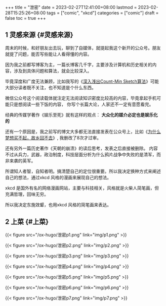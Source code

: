 +++
title = "泄密"
date = 2023-02-27T12:41:00+08:00
lastmod = 2023-02-28T15:25:26+08:00
tags = ["comic", "xkcd"]
categories = ["comic"]
draft = false
toc = true
+++

## <span class="section-num">1</span> 灵感来源 {#灵感来源}

周末的时候，和好朋友出去玩，聊到了自媒体，就提起我这个新开的公众号。朋友就提了问题，能否写些能让人看得懂的内容。

因为我之前都写博客为主，一篇长博客几千字，主要涉及计算机和历史相关的内容，涉及到具体问题和算法，就会比较深入。

毕竟深度和广度无法兼顾，比如我写的《[深入浅出Count-Min Sketch算法](https://mp.weixin.qq.com/s/GQfXHlX47n9yS35a4Bw8_Q)》可能大部分读者既不关注，也不知道是个什么东西。

微信公众号这个阅读载体就注定无法阅读知识密度比较高的内容，毕竟拿起手机可能只是想阅读一些下饭的内容，
你写个长篇大论，人家还不一定有意愿看完。

经典的传媒学著作《娱乐至死》就有这样的观点： ****大众化的媒介必定也是娱乐化的****

还有一个原因是，我之前写的博文大多都无法直接发表在公众号上，比如《[为什么梦想买不起，故乡回不去](https://mp.weixin.qq.com/s/qOuJjW5HVCiuA9bqNuzLdw)》, 我删改了8次才过审。

还有另外一篇历史著作《天朝的崩溃》的读后思考，发表之后直接被删除。
内容不过从兵力，武器，政治制度，科技层面分析为什么鸦片战争中失败的是清军，而非来袭的英军。

所谓知人者智，自知者明。搞清楚自己的定位很重要。所以我决定换种方式来阐述自己的想法，通过xkcd 风格的漫画来展现自己的想法。

xkcd 是国外有名的网络漫画网站，主要与科技相关，风格就是火柴人简笔画，但充满哲理，回味无穷。

所以我决定东施效颦，也用xkcd 风格的简笔画来表达。


## <span class="section-num">2</span> 上菜 {#上菜}

{{< figure src="/ox-hugo/泄密p1.png" link="img/p1.png" >}}

{{< figure src="/ox-hugo/泄密p2.png" link="img/p2.png" >}}

{{< figure src="/ox-hugo/泄密p3.png" link="img/p3.png" >}}

{{< figure src="/ox-hugo/泄密p4.png" link="img/p4.png" >}}

{{< figure src="/ox-hugo/泄密p5.png" link="img/p5.png" >}}

{{< figure src="/ox-hugo/泄密p6.png" link="img/p6.png" >}}

{{< figure src="/ox-hugo/泄密p7.png" link="img/p7.png" >}}

